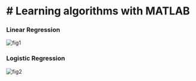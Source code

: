 # # Learning algorithms with MATLAB

### Linear Regression

![fig1](F:\Codeworks\Github\Learn_Code\figures\fig1.jpg)

### Logistic Regression

![fig2](F:\Codeworks\Github\Learn_Code\figures\fig2.jpg)